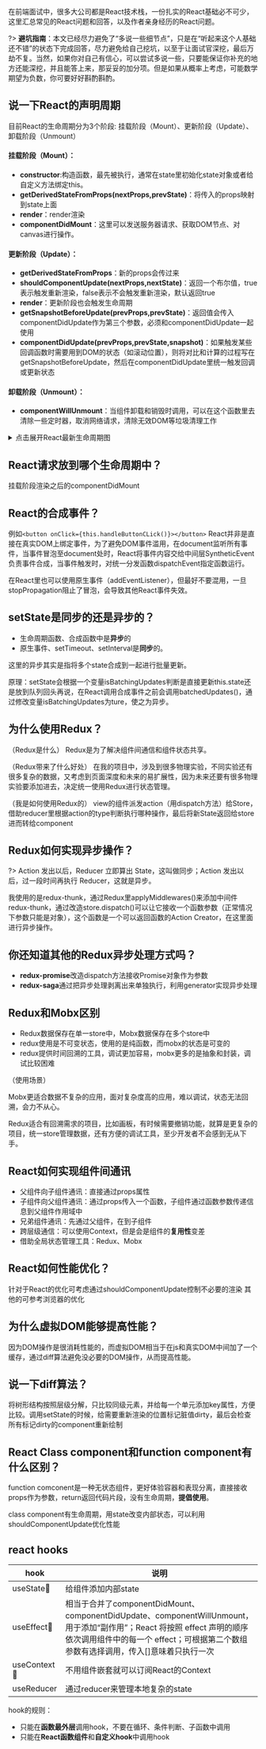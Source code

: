 在前端面试中，很多大公司都是React技术栈，一份扎实的React基础必不可少，这里汇总常见的React问题和回答，以及作者亲身经历的React问题。

?> **避坑指南**：本文已经尽力避免了“多说一些细节点”，只是在“听起来这个人基础还不错”的状态下完成回答，尽力避免给自己挖坑，以至于让面试官深挖，最后万劫不复。当然，如果你对自己有信心，可以尝试多说一些，只要能保证你补充的地方还能深挖，并且能答上来，那妥妥的加分项。但是如果从概率上考虑，可能数学期望为负数，你可要好好斟酌斟酌。

## 说一下React的声明周期

目前React的生命周期分为3个阶段: 挂载阶段（Mount）、更新阶段（Update）、卸载阶段（Unmount）

#### 挂载阶段（Mount）：
- **constructor**:构造函数，最先被执行，通常在state里初始化state对象或者给自定义方法绑定this。
- **getDerivedStateFromProps(nextProps,prevState)**：将传入的props映射到state上面
- **render**：render渲染
- **componentDidMount**：这里可以发送服务器请求、获取DOM节点、对canvas进行操作。

#### 更新阶段（Update）：
- **getDerivedStateFromProps**：新的props会传过来
- **shouldComponentUpdate(nextProps,nextState)**：返回一个布尔值，true表示触发重新渲染，false表示不会触发重新渲染，默认返回true
- **render**：更新阶段也会触发生命周期
- **getSnapshotBeforeUpdate(prevProps,prevState)**：返回值会传入componentDidUpdate作为第三个参数，必须和componentDidUpdate一起使用
- **componentDidUpdate(prevProps,prevState,snapshot)**：如果触发某些回调函数时需要用到DOM的状态（如滚动位置），则将对比和计算的过程写在getSnapshotBeforeUpdate，然后在componentDidUpdate里统一触发回调或更新状态

#### 卸载阶段（Unmount）：

- **componentWillUnmount**：当组件卸载和销毁时调用，可以在这个函数里去清除一些定时器，取消网络请求，清除无效DOM等垃圾清理工作







<details>
<summary>点击展开React最新生命周期图</summary>
<pre>
<iframe  
 height=850 
 width=90% 
 src="http://projects.wojtekmaj.pl/react-lifecycle-methods-diagram/"  
 frameborder=0  
 allowfullscreen>
 </iframe>
>
</pre>
</details>

## React请求放到哪个生命周期中？
挂载阶段渲染之后的componentDidMount
## React的合成事件？
例如`<button onClick={this.handleButtonCLick()}></button>`
React并非是直接在真实DOM上绑定事件，为了避免DOM事件滥用，在document监听所有事件，当事件冒泡至document处时，React将事件内容交给中间层SyntheticEvent负责事件合成，当事件触发时，对统一分发函数dispatchEvent指定函数运行。

在React里也可以使用原生事件（addEventListener），但最好不要混用，一旦stopPropagation阻止了冒泡，会导致其他React事件失效。
## setState是同步的还是异步的？
- 生命周期函数、合成函数中是**异步**的
- 原生事件、setTimeout、setInterval是**同步**的。

这里的异步其实是指将多个state合成到一起进行批量更新。

原理：setState会根据一个变量isBatchingUpdates判断是直接更新this.state还是放到队列回头再说，在React调用合成事件之前会调用batchedUpdates()，通过修改变量isBatchingUpdates为ture，使之为异步。
## 为什么使用Redux？
（Redux是什么）
Redux是为了解决组件间通信和组件状态共享。

（Redux带来了什么好处）
在我的项目中，涉及到很多物理实验，不同实验还有很多复杂的数据，又考虑到页面深度和未来的易扩展性，因为未来还要有很多物理实验要添加进去，决定统一使用Redux进行状态管理。

（我是如何使用Redux的）
view的组件派发action（用dispatch方法）给Store，借助reducer里根据action的type判断执行哪种操作，最后将新State返回给store进而转给component
## Redux如何实现异步操作？
?> Action 发出以后，Reducer 立即算出 State，这叫做同步；Action 发出以后，过一段时间再执行 Reducer，这就是异步。

我使用的是redux-thunk，通过Redux里applyMiddlewares()来添加中间件redux-thunk，通过改造store.dispatch()可以让它接收一个函数参数（正常情况下参数只能是对象），这个函数是一个可以返回函数的Action Creator，在这里面进行异步操作。
## 你还知道其他的Redux异步处理方式吗？

- **redux-promise**改造dispatch方法接收Promise对象作为参数
- **redux-saga**通过把异步处理剥离出来单独执行，利用generator实现异步处理

## Redux和Mobx区别
- Redux数据保存在单一store中，Mobx数据保存在多个store中
- redux使用是不可变状态，使用的是纯函数，而mobx的状态是可变的
- redux提供时间回溯的工具，调试更加容易，mobx更多的是抽象和封装，调试比较困难

（使用场景）

Mobx更适合数据不复杂的应用，面对复杂度高的应用，难以调试，状态无法回溯，会力不从心。

Redux适合有回溯需求的项目，比如画板，有时候需要撤销功能，就算是更复杂的项目，统一store管理数据，还有方便的调试工具，至少开发者不会感到无从下手。

## React如何实现组件间通讯
- 父组件向子组件通讯：直接通过props属性
- 子组件向父组件通讯：通过props传入一个函数，子组件通过函数参数传递信息到父组件作用域中
- 兄弟组件通讯：先通过父组件，在到子组件
- 跨层级通信：可以使用Context，但是会是组件的**复用性**变差
- 借助全局状态管理工具：Redux、Mobx

## React如何性能优化？
针对于React的优化可考虑通过shouldComponentUpdate控制不必要的渲染
其他的可参考浏览器的优化

## 为什么虚拟DOM能够提高性能？
因为DOM操作是很消耗性能的，而虚拟DOM相当于在js和真实DOM中间加了一个缓存，通过diff算法避免没必要的DOM操作，从而提高性能。

## 说一下diff算法？
将树形结构按照层级分解，只比较同级元素，并给每一个单元添加key属性，方便比较。调用setState的时候，给需要重新渲染的位置标记脏值dirty，最后会检查所有标记dirty的component重新绘制

## React Class component和function component有什么区别？
function comconent是一种无状态组件，更好体验容器和表现分离，直接接收props作为参数，return返回代码片段，没有生命周期，**提倡使用**。

class component有生命周期，用state改变内部状态，可以利用shouldComponentUpdate优化性能

## react hooks

|hook|说明|
|-|-|
|useState🏁|给组件添加内部state|
|useEffect🏁|相当于合并了componentDidMount、componentDidUpdate、componentWillUnmount，用于添加“副作用”；React 将按照 effect 声明的顺序依次调用组件中的每一个 effect；可根据第二个数组参数有选择调用，传入[]意味着只执行一次
|useContext🏁|不用组件嵌套就可以订阅React的Context|
|useReducer|通过reducer来管理本地复杂的state|

hook的规则：
- 只能在**函数最外层**调用hook，不要在循环、条件判断、子函数中调用
- 只能在**React函数组件**和**自定义hook**中调用hook
